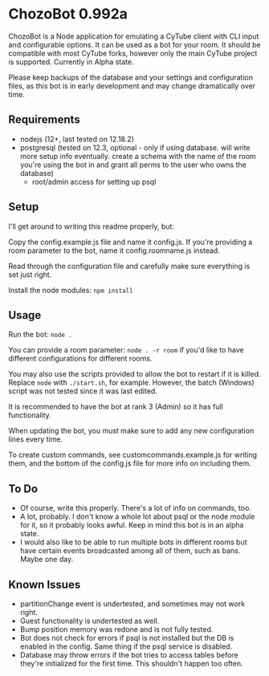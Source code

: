 # ChozoBot 0.992a

ChozoBot is a Node application for emulating a CyTube client with CLI input and configurable options. It can be used as a bot for your room. It should be compatible with most CyTube forks, however only the main CyTube project is supported. Currently in Alpha state.

Please keep backups of the database and your settings and configuration files, as this
bot is in early development and may change dramatically over time.

## Requirements

  - nodejs (12+, last tested on 12.18.2)
  - postgresql (tested on 12.3, optional - only if using database. will write more setup info eventually. create a schema with the name of the room you're using the bot in and grant all perms to the user who owns the database)
    - root/admin access for setting up psql

## Setup

I'll get around to writing this readme properly, but:

Copy the config.example.js file and name it config.js. If you're providing a room parameter to the bot, name it config.roomname.js instead.

Read through the configuration file and carefully make sure everything is set just right.

Install the node modules: `npm install`

## Usage

Run the bot: `node .`

You can provide a room parameter: `node . -r room` if you'd like to have different configurations for different rooms.

You may also use the scripts provided to allow the bot to restart if it is killed. Replace `node` with `./start.sh`, for example. However, the batch (Windows) script was not tested since it was last edited.

It is recommended to have the bot at rank 3 (Admin) so it has full functionality.

When updating the bot, you must make sure to add any new configuration lines every time.

To create custom commands, see customcommands.example.js for writing them, and the bottom of the config.js file for more info on including them.

## To Do

 - Of course, write this properly. There's a lot of info on commands, too.
 - A lot, probably. I don't know a whole lot about psql or the node module for it, so it probably looks awful. Keep in mind this bot is in an alpha state.
 - I would also like to be able to run multiple bots in different rooms but have certain events broadcasted among all of them, such as bans. Maybe one day.

## Known Issues

 - partitionChange event is undertested, and sometimes may not work right.
 - Guest functionality is undertested as well.
 - Bump position memory was redone and is not fully tested.
 - Bot does not check for errors if psql is not installed but the DB is enabled in the config. Same thing if the psql service is disabled.
 - Database may throw errors if the bot tries to access tables before they're initialized for the first time. This shouldn't happen too often.
